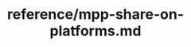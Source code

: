 ---
title: reference/mpp-share-on-platforms.md
showAuthorInfo: false
redirect_path: /docs/mpp-share-on-platforms
---